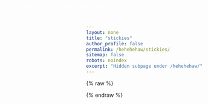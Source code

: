 ```yaml
---
layout: none
title: "stickies"
author_profile: false
permalink: /hehehehaw/stickies/
sitemap: false
robots: noindex
excerpt: "Hidden subpage under /hehehehaw/"
---
```


<!-- Fullscreen canvas + tiny progress bar styles -->
<link rel="stylesheet" href="/assets/css/unity-game.css">

<canvas id="unity-canvas"></canvas>
<div id="bar"><div id="fill"></div></div>
<noscript style="color:#fff;position:fixed;left:10px;top:10px;z-index:9999">
  Please enable JavaScript to play the game.
</noscript>

{% raw %}
<script src="/assets/js/unity-utils.js"></script>
<!-- Unity loader from CDN (original build) -->
<script src="https://cdn.zihaofu245.me/build/Build/build.loader.js?v=5"></script>
<script>
  (function(){
    const canvas = document.getElementById('unity-canvas');
    const fill = document.getElementById('fill');
    const buildUrl = 'https://cdn.zihaofu245.me/build/Build';
    const config = {
      dataUrl:      buildUrl + '/build.data.unityweb?v=5',
      frameworkUrl: buildUrl + '/build.framework.js.unityweb?v=5',
      codeUrl:      buildUrl + '/build.wasm.unityweb?v=5',
      // streamingAssetsUrl: 'https://cdn.zihaofu245.me/build/StreamingAssets', // if used
      companyName: 'You',
      productName: 'Learning2D',
      productVersion: '1.0'
    };
    function onProgress(p){
      if (fill) fill.style.width = (p * 100).toFixed(0) + '%';
    }
    function boot(){
      UnityPage.startUnity({ canvas, config, onProgress }).then(instance => {
        if (instance && fill && fill.parentElement) fill.parentElement.style.display = 'none';
      });
    }
    if (document.readyState === 'complete' || document.readyState === 'interactive') {
      setTimeout(boot, 0);
    } else {
      document.addEventListener('DOMContentLoaded', boot);
    }
  })();
</script>
{% endraw %}


